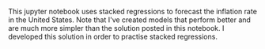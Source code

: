 <p> This jupyter notebook uses stacked regressions to forecast the inflation rate in the United States. Note that I've created models that perform better and are much more simpler than the solution posted in this notebook. I developed this solution in order to practise stacked regressions.
 </p>
